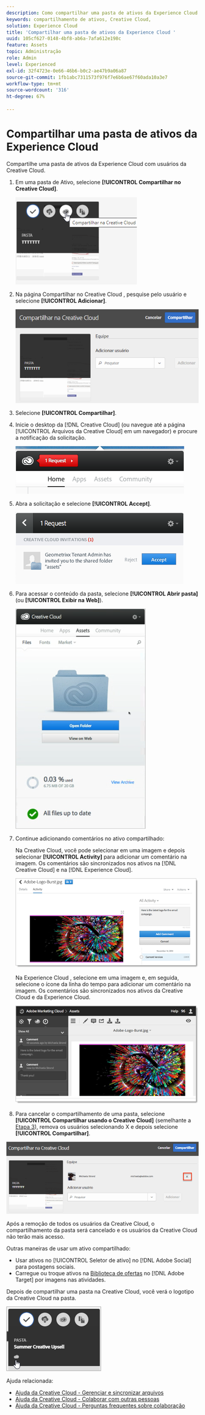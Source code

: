 ```yaml
---
description: Como compartilhar uma pasta de ativos da Experience Cloud com usuários da Creative Cloud.
keywords: compartilhamento de ativos, Creative Cloud,
solution: Experience Cloud
title: 'Compartilhar uma pasta de ativos da Experience Cloud '
uuid: 105cf627-0148-4bf8-ab6a-7afa612e198c
feature: Assets
topic: Administração
role: Admin
level: Experienced
exl-id: 32f4723e-0e66-46b6-b0c2-ae47b9a06a87
source-git-commit: 1fb1abc7311573f976f7e6b6ae67f60ada10a3e7
workflow-type: tm+mt
source-wordcount: '316'
ht-degree: 67%

---
```


# Compartilhar uma pasta de ativos da Experience Cloud

Compartilhe uma pasta de ativos da Experience Cloud com usuários da Creative Cloud.

1. Em uma pasta de Ativo, selecione **[!UICONTROL Compartilhar no Creative Cloud]**.

   ![Resultado da etapa](assets/asset-share-cc.png)
1. Na página Compartilhar no Creative Cloud , pesquise pelo usuário e selecione **[!UICONTROL Adicionar]**.

   ![](assets/asset-share-cc-page.png)

1. Selecione **[!UICONTROL Compartilhar]**.
1. Inicie o desktop da [!DNL Creative Cloud] (ou navegue até a página [!UICONTROL Arquivos da Creative Cloud] em um navegador) e procure a notificação da solicitação.

   ![](assets/cc_share_request.png)
1. Abra a solicitação e selecione **[!UICONTROL Accept]**.

   ![Resultado da etapa](assets/cc_share_accept.png)
1. Para acessar o conteúdo da pasta, selecione **[!UICONTROL Abrir pasta]** (ou **[!UICONTROL Exibir na Web]**).

   ![Resultado da etapa](assets/creative_cloud_open_folder.png)
1. Continue adicionando comentários no ativo compartilhado:

   Na Creative Cloud, você pode selecionar em uma imagem e depois selecionar **[!UICONTROL Activity]** para adicionar um comentário na imagem. Os comentários são sincronizados nos ativos na [!DNL Creative Cloud] e na [!DNL Experience Cloud].

   ![](assets/asset_comment_cc.png)

   Na Experience Cloud , selecione em uma imagem e, em seguida, selecione o ícone da linha do tempo para adicionar um comentário na imagem. Os comentários são sincronizados nos ativos da Creative Cloud e da Experience Cloud.

   ![](assets/asset_comment_mac.png)

1. Para cancelar o compartilhamento de uma pasta, selecione **[!UICONTROL Compartilhar usando o Creative Cloud]** (semelhante a [Etapa 3](t-share-creative-cloud.md#step_BA17CFA185284641A9B878BA29551996)), remova os usuários selecionando X e depois selecione **[!UICONTROL Compartilhar]**.

![](assets/asset_remove_user.png)

Após a remoção de todos os usuários da Creative Cloud, o compartilhamento da pasta será cancelado e os usuários da Creative Cloud não terão mais acesso.

Outras maneiras de usar um ativo compartilhado:

* Usar ativos no [!UICONTROL Seletor de ativo] no [!DNL Adobe Social] para postagens sociais.
* Carregue ou troque ativos na [Biblioteca de ofertas](https://experienceleague.adobe.com/docs/target/using/experiences/offers/manage-content.html?lang=pt-BR) no [!DNL Adobe Target] por imagens nas atividades.

Depois de compartilhar uma pasta na Creative Cloud, você verá o logotipo da Creative Cloud na pasta.

![](assets/asset-cc-logo.png)

Ajuda relacionada:

* [Ajuda da Creative Cloud - Gerenciar e sincronizar arquivos](https://helpx.adobe.com/br/creative-cloud/help/sync-creative-cloud-files.html)
* [Ajuda da Creative Cloud - Colaborar com outras pessoas](https://helpx.adobe.com/br/creative-cloud/help/collaboration.html)
* [Ajuda da Creative Cloud - Perguntas frequentes sobre colaboração](https://helpx.adobe.com/br/creative-cloud/help/collaboration-faq.html)
